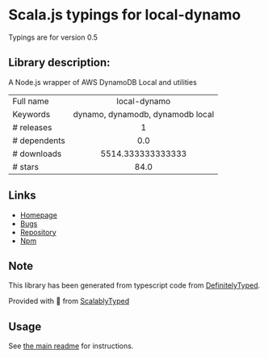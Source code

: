 
# Scala.js typings for local-dynamo

Typings are for version 0.5

## Library description:
A Node.js wrapper of AWS DynamoDB Local and utilities

|                    |                 |
| ------------------ | :-------------: |
| Full name          | local-dynamo |
| Keywords           | dynamo, dynamodb, dynamodb local |
| # releases         | 1 |
| # dependents       | 0.0 |
| # downloads        | 5514.333333333333 |
| # stars            | 84.0 |

## Links
- [Homepage](https://github.com/Medium/local-dynamo)
- [Bugs](https://github.com/Medium/local-dynamo/issues)
- [Repository](https://github.com/Medium/local-dynamo)
- [Npm](https://www.npmjs.com/package/local-dynamo)
    


## Note
This library has been generated from typescript code from [DefinitelyTyped](https://definitelytyped.org).

Provided with :purple_heart: from [ScalablyTyped](https://github.com/oyvindberg/ScalablyTyped)

## Usage
See [the main readme](../../readme.md) for instructions.


